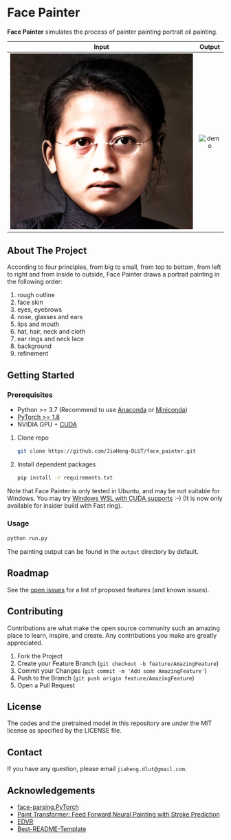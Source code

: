 # Face Painter

**Face Painter** simulates the process of painter painting portrait oil painting.

|           Input            |          Output          |
| :------------------------: | :----------------------: |
| ![input](assets/input.jpg) | ![demo](assets/demo.gif) |

## About The Project

According to four principles, from big to small, from top to bottom, from left to right and from inside to outside, Face Painter draws a portrait painting in the following order: 

1. rough outline
2. face skin
3. eyes, eyebrows
4. nose, glasses and ears
5. lips and mouth
6. hat, hair, neck and cloth
7. ear rings and neck lace
8. background
9. refinement

## Getting Started

### Prerequisites

- Python >= 3.7 (Recommend to use [Anaconda](https://www.anaconda.com/download/#linux) or [Miniconda](https://docs.conda.io/en/latest/miniconda.html))
- [PyTorch >= 1.8](https://pytorch.org/)
- NVIDIA GPU + [CUDA](https://developer.nvidia.com/cuda-downloads)

1. Clone repo

    ```bash
    git clone https://github.com/JiaHeng-DLUT/face_painter.git
    ```

2. Install dependent packages

    ```bash
    pip install -r requirements.txt
    ```

Note that Face Painter is only tested in Ubuntu, and may be not suitable for Windows. You may try [Windows WSL with CUDA supports](https://docs.microsoft.com/en-us/windows/win32/direct3d12/gpu-cuda-in-wsl) :-) (It is now only available for insider build with Fast ring).

### Usage

```bash
python run.py
```

The painting output can be found in the `output` directory by default. 

## Roadmap

See the [open issues](https://github.com/JiaHeng-DLUT/face_painter/pulls) for a list of proposed features (and known issues). 

## Contributing

Contributions are what make the open source community such an amazing place to learn, inspire, and create. Any contributions you make are greatly appreciated.

1. Fork the Project
2. Create your Feature Branch (`git checkout -b feature/AmazingFeature`)
3. Commit your Changes (`git commit -m 'Add some AmazingFeature'`)
4. Push to the Branch (`git push origin feature/AmazingFeature`)
5. Open a Pull Request

## License

The codes and the pretrained model in this repository are under the MIT license as specified by the LICENSE file.

## Contact

If you have any question, please email `jiaheng.dlut@gmail.com`. 

## Acknowledgements

- [face-parsing.PyTorch](https://github.com/zllrunning/face-parsing.PyTorch)
- [Paint Transformer: Feed Forward Neural Painting with Stroke Prediction](https://github.com/Huage001/PaintTransformer)
- [EDVR](https://github.com/xinntao/EDVR)
- [Best-README-Template](https://github.com/othneildrew/Best-README-Template)
